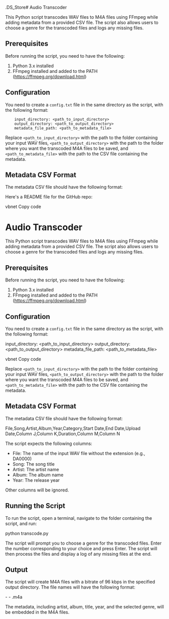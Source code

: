 .DS_Store# Audio Transcoder

This Python script transcodes WAV files to M4A files using FFmpeg while adding metadata from a provided CSV file. The script also allows users to choose a genre for the transcoded files and logs any missing files.

## Prerequisites

Before running the script, you need to have the following:

1. Python 3.x installed
2. FFmpeg installed and added to the PATH (https://ffmpeg.org/download.html)

## Configuration

You need to create a `config.txt` file in the same directory as the script, with the following format:

		input_directory: <path_to_input_directory>
		output_directory: <path_to_output_directory>
		metadata_file_path: <path_to_metadata_file>


Replace `<path_to_input_directory>` with the path to the folder containing your input WAV files, `<path_to_output_directory>` with the path to the folder where you want the transcoded M4A files to be saved, and `<path_to_metadata_file>` with the path to the CSV file containing the metadata.

## Metadata CSV Format

The metadata CSV file should have the following format:


Here's a README file for the GitHub repo:

vbnet
Copy code
# Audio Transcoder

This Python script transcodes WAV files to M4A files using FFmpeg while adding metadata from a provided CSV file. The script also allows users to choose a genre for the transcoded files and logs any missing files.

## Prerequisites

Before running the script, you need to have the following:

1. Python 3.x installed
2. FFmpeg installed and added to the PATH (https://ffmpeg.org/download.html)

## Configuration

You need to create a `config.txt` file in the same directory as the script, with the following format:

input_directory: <path_to_input_directory>
output_directory: <path_to_output_directory>
metadata_file_path: <path_to_metadata_file>

vbnet
Copy code

Replace `<path_to_input_directory>` with the path to the folder containing your input WAV files, `<path_to_output_directory>` with the path to the folder where you want the transcoded M4A files to be saved, and `<path_to_metadata_file>` with the path to the CSV file containing the metadata.

## Metadata CSV Format

The metadata CSV file should have the following format:

File,Song,Artist,Album,Year,Category,Start Date,End Date,Upload Date,Column J,Column K,Duration,Column M,Column N


The script expects the following columns:

- File: The name of the input WAV file without the extension (e.g., DA0000)
- Song: The song title
- Artist: The artist name
- Album: The album name
- Year: The release year

Other columns will be ignored.

## Running the Script

To run the script, open a terminal, navigate to the folder containing the script, and run:

python transcode.py


The script will prompt you to choose a genre for the transcoded files. Enter the number corresponding to your choice and press Enter. The script will then process the files and display a log of any missing files at the end.

## Output

The script will create M4A files with a bitrate of 96 kbps in the specified output directory. The file names will have the following format:

<Artist> - <Album> - <Song>.m4a

The metadata, including artist, album, title, year, and the selected genre, will be embedded in the M4A files.

